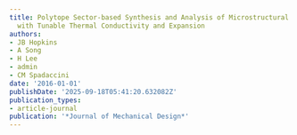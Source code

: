 ```yaml
---
title: Polytope Sector-based Synthesis and Analysis of Microstructural Architectures
  with Tunable Thermal Conductivity and Expansion
authors:
- JB Hopkins
- A Song
- H Lee
- admin
- CM Spadaccini
date: '2016-01-01'
publishDate: '2025-09-18T05:41:20.632082Z'
publication_types:
- article-journal
publication: '*Journal of Mechanical Design*'
---
```

